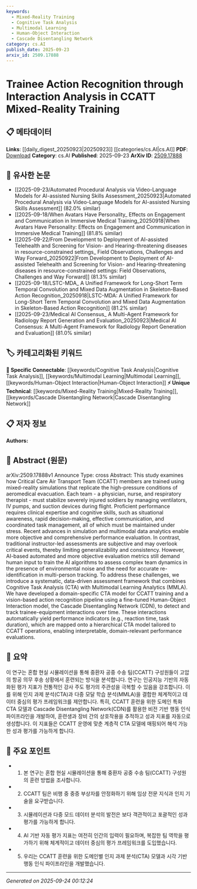 ```yaml
---
keywords:
  - Mixed-Reality Training
  - Cognitive Task Analysis
  - Multimodal Learning
  - Human-Object Interaction
  - Cascade Disentangling Network
category: cs.AI
publish_date: 2025-09-23
arxiv_id: 2509.17888
---
```


<!-- KEYWORD_LINKING_METADATA:
{
  "processed_timestamp": "2025-09-24T00:12:24.004958",
  "vocabulary_version": "1.0",
  "selected_keywords": [
    "Mixed-Reality Training",
    "Cognitive Task Analysis",
    "Multimodal Learning",
    "Human-Object Interaction",
    "Cascade Disentangling Network"
  ],
  "rejected_keywords": [],
  "similarity_scores": {
    "Mixed-Reality Training": 0.78,
    "Cognitive Task Analysis": 0.82,
    "Multimodal Learning": 0.88,
    "Human-Object Interaction": 0.85,
    "Cascade Disentangling Network": 0.8
  },
  "extraction_method": "AI_prompt_based",
  "budget_applied": true,
  "candidates_json": {
    "candidates": [
      {
        "surface": "Mixed-Reality Training",
        "canonical": "Mixed-Reality Training",
        "aliases": [
          "MR Training",
          "Mixed Reality Simulation"
        ],
        "category": "unique_technical",
        "rationale": "This is a novel approach specific to the training context of the paper, enhancing the understanding of simulation environments.",
        "novelty_score": 0.75,
        "connectivity_score": 0.65,
        "specificity_score": 0.82,
        "link_intent_score": 0.78
      },
      {
        "surface": "Cognitive Task Analysis",
        "canonical": "Cognitive Task Analysis",
        "aliases": [
          "CTA"
        ],
        "category": "specific_connectable",
        "rationale": "CTA is a specific method that links to broader cognitive and task analysis frameworks.",
        "novelty_score": 0.58,
        "connectivity_score": 0.79,
        "specificity_score": 0.76,
        "link_intent_score": 0.82
      },
      {
        "surface": "Multimodal Learning Analytics",
        "canonical": "Multimodal Learning",
        "aliases": [
          "MMLA"
        ],
        "category": "specific_connectable",
        "rationale": "This connects to the trending concept of integrating multiple data modalities for learning analysis.",
        "novelty_score": 0.64,
        "connectivity_score": 0.85,
        "specificity_score": 0.8,
        "link_intent_score": 0.88
      },
      {
        "surface": "Human-Object Interaction model",
        "canonical": "Human-Object Interaction",
        "aliases": [
          "HOI model"
        ],
        "category": "specific_connectable",
        "rationale": "This model is crucial for understanding interactions in mixed-reality environments, linking to computer vision.",
        "novelty_score": 0.6,
        "connectivity_score": 0.83,
        "specificity_score": 0.78,
        "link_intent_score": 0.85
      },
      {
        "surface": "Cascade Disentangling Network",
        "canonical": "Cascade Disentangling Network",
        "aliases": [
          "CDN"
        ],
        "category": "unique_technical",
        "rationale": "A specific network architecture relevant to the paper's context, offering insights into disentangling complex interactions.",
        "novelty_score": 0.7,
        "connectivity_score": 0.68,
        "specificity_score": 0.85,
        "link_intent_score": 0.8
      }
    ],
    "ban_list_suggestions": [
      "performance evaluation",
      "team dynamics"
    ]
  },
  "decisions": [
    {
      "candidate_surface": "Mixed-Reality Training",
      "resolved_canonical": "Mixed-Reality Training",
      "decision": "linked",
      "scores": {
        "novelty": 0.75,
        "connectivity": 0.65,
        "specificity": 0.82,
        "link_intent": 0.78
      }
    },
    {
      "candidate_surface": "Cognitive Task Analysis",
      "resolved_canonical": "Cognitive Task Analysis",
      "decision": "linked",
      "scores": {
        "novelty": 0.58,
        "connectivity": 0.79,
        "specificity": 0.76,
        "link_intent": 0.82
      }
    },
    {
      "candidate_surface": "Multimodal Learning Analytics",
      "resolved_canonical": "Multimodal Learning",
      "decision": "linked",
      "scores": {
        "novelty": 0.64,
        "connectivity": 0.85,
        "specificity": 0.8,
        "link_intent": 0.88
      }
    },
    {
      "candidate_surface": "Human-Object Interaction model",
      "resolved_canonical": "Human-Object Interaction",
      "decision": "linked",
      "scores": {
        "novelty": 0.6,
        "connectivity": 0.83,
        "specificity": 0.78,
        "link_intent": 0.85
      }
    },
    {
      "candidate_surface": "Cascade Disentangling Network",
      "resolved_canonical": "Cascade Disentangling Network",
      "decision": "linked",
      "scores": {
        "novelty": 0.7,
        "connectivity": 0.68,
        "specificity": 0.85,
        "link_intent": 0.8
      }
    }
  ]
}
-->

# Trainee Action Recognition through Interaction Analysis in CCATT Mixed-Reality Training

## 📋 메타데이터

**Links**: [[daily_digest_20250923|20250923]] [[categories/cs.AI|cs.AI]]
**PDF**: [Download](https://arxiv.org/pdf/2509.17888.pdf)
**Category**: cs.AI
**Published**: 2025-09-23
**ArXiv ID**: [2509.17888](https://arxiv.org/abs/2509.17888)

## 🔗 유사한 논문
- [[2025-09-23/Automated Procedural Analysis via Video-Language Models for AI-assisted Nursing Skills Assessment_20250923|Automated Procedural Analysis via Video-Language Models for AI-assisted Nursing Skills Assessment]] (82.0% similar)
- [[2025-09-18/When Avatars Have Personality_ Effects on Engagement and Communication in Immersive Medical Training_20250918|When Avatars Have Personality: Effects on Engagement and Communication in Immersive Medical Training]] (81.8% similar)
- [[2025-09-22/From Development to Deployment of AI-assisted Telehealth and Screening for Vision- and Hearing-threatening diseases in resource-constrained settings_ Field Observations, Challenges and Way Forward_20250922|From Development to Deployment of AI-assisted Telehealth and Screening for Vision- and Hearing-threatening diseases in resource-constrained settings: Field Observations, Challenges and Way Forward]] (81.3% similar)
- [[2025-09-18/LSTC-MDA_ A Unified Framework for Long-Short Term Temporal Convolution and Mixed Data Augmentation in Skeleton-Based Action Recognition_20250918|LSTC-MDA: A Unified Framework for Long-Short Term Temporal Convolution and Mixed Data Augmentation in Skeleton-Based Action Recognition]] (81.2% similar)
- [[2025-09-23/Medical AI Consensus_ A Multi-Agent Framework for Radiology Report Generation and Evaluation_20250923|Medical AI Consensus: A Multi-Agent Framework for Radiology Report Generation and Evaluation]] (81.0% similar)

## 🏷️ 카테고리화된 키워드
**🔗 Specific Connectable**: [[keywords/Cognitive Task Analysis|Cognitive Task Analysis]], [[keywords/Multimodal Learning|Multimodal Learning]], [[keywords/Human-Object Interaction|Human-Object Interaction]]
**⚡ Unique Technical**: [[keywords/Mixed-Reality Training|Mixed-Reality Training]], [[keywords/Cascade Disentangling Network|Cascade Disentangling Network]]

## 📋 저자 정보

**Authors:** 

## 📄 Abstract (원문)

arXiv:2509.17888v1 Announce Type: cross 
Abstract: This study examines how Critical Care Air Transport Team (CCATT) members are trained using mixed-reality simulations that replicate the high-pressure conditions of aeromedical evacuation. Each team - a physician, nurse, and respiratory therapist - must stabilize severely injured soldiers by managing ventilators, IV pumps, and suction devices during flight. Proficient performance requires clinical expertise and cognitive skills, such as situational awareness, rapid decision-making, effective communication, and coordinated task management, all of which must be maintained under stress. Recent advances in simulation and multimodal data analytics enable more objective and comprehensive performance evaluation. In contrast, traditional instructor-led assessments are subjective and may overlook critical events, thereby limiting generalizability and consistency. However, AI-based automated and more objective evaluation metrics still demand human input to train the AI algorithms to assess complex team dynamics in the presence of environmental noise and the need for accurate re-identification in multi-person tracking. To address these challenges, we introduce a systematic, data-driven assessment framework that combines Cognitive Task Analysis (CTA) with Multimodal Learning Analytics (MMLA). We have developed a domain-specific CTA model for CCATT training and a vision-based action recognition pipeline using a fine-tuned Human-Object Interaction model, the Cascade Disentangling Network (CDN), to detect and track trainee-equipment interactions over time. These interactions automatically yield performance indicators (e.g., reaction time, task duration), which are mapped onto a hierarchical CTA model tailored to CCATT operations, enabling interpretable, domain-relevant performance evaluations.

## 📝 요약

이 연구는 혼합 현실 시뮬레이션을 통해 중환자 공중 수송 팀(CCATT) 구성원들이 고압의 항공 의무 후송 상황에서 훈련되는 방식을 분석합니다. 연구는 인공지능 기반의 자동화된 평가 지표가 전통적인 강사 주도 평가의 주관성을 극복할 수 있음을 강조합니다. 이를 위해 인지 과제 분석(CTA)과 다중 모달 학습 분석(MMLA)을 결합한 체계적이고 데이터 중심의 평가 프레임워크를 제안합니다. 특히, CCATT 훈련을 위한 도메인 특화 CTA 모델과 Cascade Disentangling Network(CDN)를 활용한 비전 기반 행동 인식 파이프라인을 개발하여, 훈련생과 장비 간의 상호작용을 추적하고 성과 지표를 자동으로 생성합니다. 이 지표들은 CCATT 운영에 맞춘 계층적 CTA 모델에 매핑되어 해석 가능한 성과 평가를 가능하게 합니다.

## 🎯 주요 포인트

- 1. 본 연구는 혼합 현실 시뮬레이션을 통해 중환자 공중 수송 팀(CCATT) 구성원의 훈련 방법을 조사합니다.
- 2. CCATT 팀은 비행 중 중증 부상자를 안정화하기 위해 임상 전문 지식과 인지 기술을 요구받습니다.
- 3. 시뮬레이션과 다중 모드 데이터 분석의 발전은 보다 객관적이고 포괄적인 성과 평가를 가능하게 합니다.
- 4. AI 기반 자동 평가 지표는 여전히 인간의 입력이 필요하며, 복잡한 팀 역학을 평가하기 위해 체계적이고 데이터 중심의 평가 프레임워크를 도입했습니다.
- 5. 우리는 CCATT 훈련을 위한 도메인별 인지 과제 분석(CTA) 모델과 시각 기반 행동 인식 파이프라인을 개발했습니다.


---

*Generated on 2025-09-24 00:12:24*